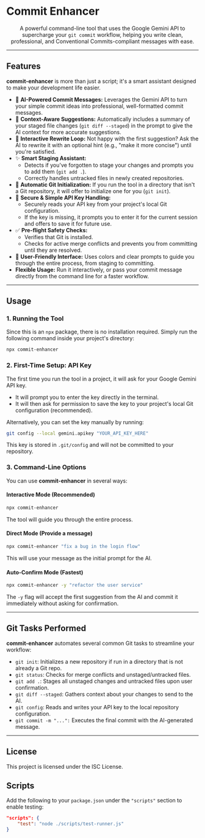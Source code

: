 # Commit Enhancer

<p align="center">
    A powerful command-line tool that uses the Google Gemini API to supercharge your <code>git commit</code> workflow, helping you write clean, professional, and Conventional Commits-compliant messages with ease.
</p>

---

## Features

**commit-enhancer** is more than just a script; it's a smart assistant designed to make your development life easier.

- 🤖 **AI-Powered Commit Messages:** Leverages the Gemini API to turn your simple commit ideas into professional, well-formatted commit messages.
- 📝 **Context-Aware Suggestions:** Automatically includes a summary of your staged file changes (`git diff --staged`) in the prompt to give the AI context for more accurate suggestions.
- 🔄 **Interactive Rewrite Loop:** Not happy with the first suggestion? Ask the AI to rewrite it with an optional hint (e.g., "make it more concise") until you're satisfied.
- ✨ **Smart Staging Assistant:**
  - Detects if you've forgotten to stage your changes and prompts you to add them (`git add .`).
  - Correctly handles untracked files in newly created repositories.
- 🚀 **Automatic Git Initialization:** If you run the tool in a directory that isn't a Git repository, it will offer to initialize one for you (`git init`).
- 🔑 **Secure & Simple API Key Handling:**
  - Securely reads your API key from your project's local Git configuration.
  - If the key is missing, it prompts you to enter it for the current session and offers to save it for future use.
- ✅ **Pre-flight Safety Checks:**
  - Verifies that Git is installed.
  - Checks for active merge conflicts and prevents you from committing until they are resolved.
- 🎨 **User-Friendly Interface:** Uses colors and clear prompts to guide you through the entire process, from staging to committing.
- **Flexible Usage:** Run it interactively, or pass your commit message directly from the command line for a faster workflow.

---

## Usage

### 1. Running the Tool

Since this is an `npx` package, there is no installation required. Simply run the following command inside your project's directory:

```sh
npx commit-enhancer
```

### 2. First-Time Setup: API Key

The first time you run the tool in a project, it will ask for your Google Gemini API key.

- It will prompt you to enter the key directly in the terminal.
- It will then ask for permission to save the key to your project's local Git configuration (recommended).

Alternatively, you can set the key manually by running:

```sh
git config --local gemini.apikey "YOUR_API_KEY_HERE"
```

This key is stored in `.git/config` and will not be committed to your repository.

### 3. Command-Line Options

You can use **commit-enhancer** in several ways:

#### Interactive Mode (Recommended)

```sh
npx commit-enhancer
```

The tool will guide you through the entire process.

#### Direct Mode (Provide a message)

```sh
npx commit-enhancer "fix a bug in the login flow"
```

This will use your message as the initial prompt for the AI.

#### Auto-Confirm Mode (Fastest)

```sh
npx commit-enhancer -y "refactor the user service"
```

The `-y` flag will accept the first suggestion from the AI and commit it immediately without asking for confirmation.

---

## Git Tasks Performed

**commit-enhancer** automates several common Git tasks to streamline your workflow:

- `git init`: Initializes a new repository if run in a directory that is not already a Git repo.
- `git status`: Checks for merge conflicts and unstaged/untracked files.
- `git add .`: Stages all unstaged changes and untracked files upon user confirmation.
- `git diff --staged`: Gathers context about your changes to send to the AI.
- `git config`: Reads and writes your API key to the local repository configuration.
- `git commit -m "...":` Executes the final commit with the AI-generated message.

---

## License

This project is licensed under the ISC License.

## Scripts

Add the following to your `package.json` under the `"scripts"` section to enable testing:

```json
"scripts": {
    "test": "node ./scripts/test-runner.js"
}
```
